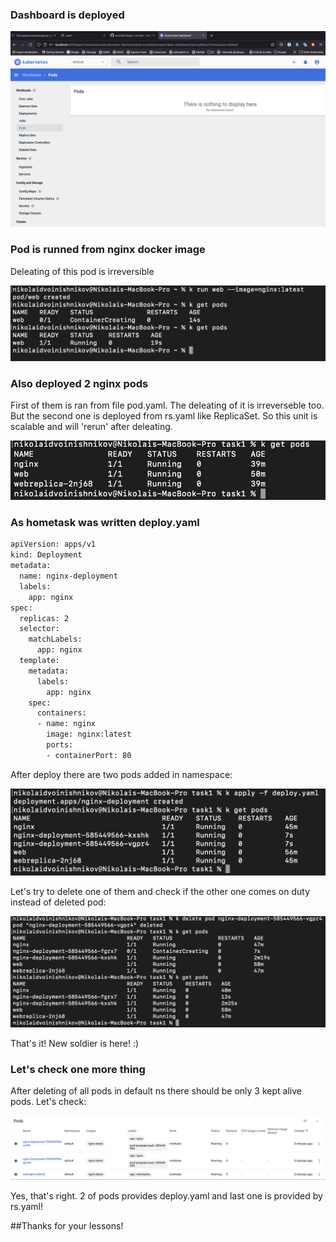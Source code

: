 ### Dashboard is deployed
![](screenshots/1.png)

### Pod is runned from nginx docker image

Deleating of this pod is irreversible

![](screenshots/2.png)

### Also deployed 2 nginx pods

First of them is ran from file pod.yaml. The deleating of it is irreverseble too. But the second one is deployed from rs.yaml like ReplicaSet. So this unit is scalable and will 'rerun' after deleating.

![](screenshots/3.png)

### As hometask was written deploy.yaml

```bash
apiVersion: apps/v1
kind: Deployment
metadata:
  name: nginx-deployment
  labels:
    app: nginx
spec:
  replicas: 2
  selector:
    matchLabels:
      app: nginx
  template:
    metadata:
      labels:
        app: nginx
    spec:
      containers:
      - name: nginx
        image: nginx:latest
        ports:
        - containerPort: 80
```

After deploy there are two pods added in namespace:

![](screenshots/4.png)

Let's try to delete one of them and check if the other one comes on duty instead of deleted pod:

![](screenshots/5.png)

That's it! New soldier is here! :)

### Let's check one more thing

After deleting of all pods in default ns there should be only 3 kept alive pods. 
Let's check:

![](screenshots/6.png)

Yes, that's right. 2 of pods provides deploy.yaml and last one is provided by rs.yaml!

##Thanks for your lessons!
